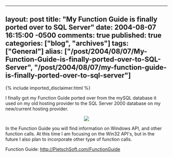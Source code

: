   ---
  layout: post
  title: "My Function Guide is finally ported over to SQL Server"
  date: 2004-08-07 16:15:00 -0500
  comments: true
  published: true
  categories: ["blog", "archives"]
  tags: ["General"]
  alias: ["/post/2004/08/07/My-Function-Guide-is-finally-ported-over-to-SQL-Server", "/post/2004/08/07/my-function-guide-is-finally-ported-over-to-sql-server"]
  ---
<!-- more -->
{% include imported_disclaimer.html %}
<P>I finally got my Function Guide ported over from the mySQL database it used on my old hosting provider to the SQL Server 2000 database on my new/current hosting provider.</P>
<P>
<CENTER><A href="http://pietschsoft.com/functionguide"><IMG src="/FunctionGuide/images/HeaderLogo.GIF" border=0></A></CENTER>
<P>In the Function Guide you will find information on Windows API, and other function calls. At this time I am focusing on the Win32 API's, but in the future I also plan to incorporate other type of function calls.</P>
<P>Function Guide: <A href="http://pietschsoft.com/FunctionGuide">http://PietschSoft.com/FunctionGuide</A></B></P>
